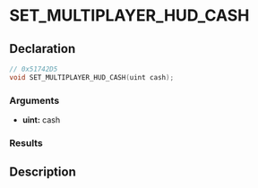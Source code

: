 # SET_MULTIPLAYER_HUD_CASH

## Declaration
```cpp
// 0x51742D5
void SET_MULTIPLAYER_HUD_CASH(uint cash);
```

### Arguments
- **uint:** cash

### Results

## Description
